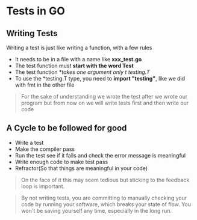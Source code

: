 # Tests in GO

## Writing Tests

Writing a test is just like writing a function, with a few rules

- It needs to be in a file with a name like **xxx_test.go**
- The test function must **start with the word Test**
- The test function **takes one argument only t *testing.T**
- To use the *testing.T type, you need to **import "testing"**, like we did with fmt in the other file


> For the sake of understanding we wrote the test after we wrote our program but from now on we will write tests first and then write our code

## A Cycle to be followed for good

- Write a test
- Make the compiler pass
- Run the test see if it fails and check the error message is meaningful
- Write enough code to make test pass
- Refractor(So that things are meaningful in your code)

> On the face of it this may seem tedious but sticking to the feedback loop is important.

> By not writing tests, you are committing to manually checking your code by running your software, which breaks your state of flow. You won't be saving yourself any time, especially in the long run.
